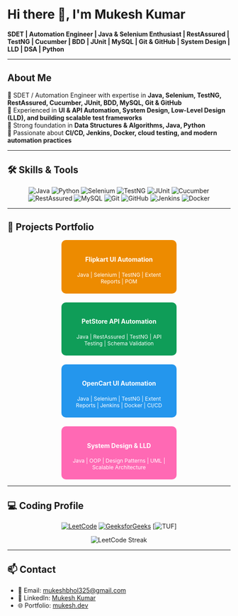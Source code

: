 # Hi there 👋, I'm Mukesh Kumar

**SDET | Automation Engineer | Java & Selenium Enthusiast | RestAssured | TestNG | Cucumber | BDD | JUnit | MySQL | Git & GitHub | System Design | LLD | DSA | Python**

---

## About Me
🔹 SDET / Automation Engineer with expertise in **Java, Selenium, TestNG, RestAssured, Cucumber, JUnit, BDD, MySQL, Git & GitHub**  
🔹 Experienced in **UI & API Automation, System Design, Low-Level Design (LLD), and building scalable test frameworks**  
🔹 Strong foundation in **Data Structures & Algorithms, Java, Python**  
🔹 Passionate about **CI/CD, Jenkins, Docker, cloud testing, and modern automation practices**

---

## 🛠️ Skills & Tools

<div align="center">

![Java](https://img.shields.io/badge/Java-ED8B00?style=for-the-badge&logo=java&logoColor=white)
![Python](https://img.shields.io/badge/Python-3776AB?style=for-the-badge&logo=python&logoColor=white)
![Selenium](https://img.shields.io/badge/Selenium-43B02A?style=for-the-badge&logo=Selenium&logoColor=white)
![TestNG](https://img.shields.io/badge/TestNG-008000?style=for-the-badge&logo=TestNG&logoColor=white)
![JUnit](https://img.shields.io/badge/JUnit-25A162?style=for-the-badge&logo=JUnit5&logoColor=white)
![Cucumber](https://img.shields.io/badge/Cucumber-39D96B?style=for-the-badge&logo=cucumber&logoColor=white)
![RestAssured](https://img.shields.io/badge/RestAssured-000000?style=for-the-badge&logo=RestAssured&logoColor=white)
![MySQL](https://img.shields.io/badge/MySQL-4479A1?style=for-the-badge&logo=mysql&logoColor=white)
![Git](https://img.shields.io/badge/Git-F05032?style=for-the-badge&logo=git&logoColor=white)
![GitHub](https://img.shields.io/badge/GitHub-181717?style=for-the-badge&logo=github&logoColor=white)
![Jenkins](https://img.shields.io/badge/Jenkins-D24939?style=for-the-badge&logo=Jenkins&logoColor=white)
![Docker](https://img.shields.io/badge/Docker-2496ED?style=for-the-badge&logo=Docker&logoColor=white)

</div>

---

## 🚀 Projects Portfolio

<div align="center" style="display: flex; flex-wrap: wrap; justify-content: center; gap: 20px;">

<!-- Flipkart UI Automation Card -->
<a href="https://github.com/mukeshbhol325/Flipkart-UI-Automation" target="_blank" style="text-decoration:none;">
  <div style="background:#ED8B00; padding:15px 20px; border-radius:10px; width:220px; text-align:center; color:white; transition: transform 0.2s;">
    <h4>Flipkart UI Automation</h4>
    <p style="font-size:12px; margin:5px 0;">
      Java | Selenium | TestNG | Extent Reports | POM
    </p>
  </div>
</a>

<!-- PetStore API Automation Card -->
<a href="https://github.com/mukeshbhol325/PetStoreAutomation" target="_blank" style="text-decoration:none;">
  <div style="background:#0F9D58; padding:15px 20px; border-radius:10px; width:220px; text-align:center; color:white; transition: transform 0.2s;">
    <h4>PetStore API Automation</h4>
    <p style="font-size:12px; margin:5px 0;">
      Java | RestAssured | TestNG | API Testing | Schema Validation
    </p>
  </div>
</a>

<!-- OpenCart UI Automation Card -->
<a href="https://github.com/mukeshbhol325/OpenCart-UI-Automation" target="_blank" style="text-decoration:none;">
  <div style="background:#2496ED; padding:15px 20px; border-radius:10px; width:220px; text-align:center; color:white; transition: transform 0.2s;">
    <h4>OpenCart UI Automation</h4>
    <p style="font-size:12px; margin:5px 0;">
      Java | Selenium | TestNG | Extent Reports | Jenkins | Docker | CI/CD
    </p>
  </div>
</a>

<!-- System Design & LLD Card -->
<a href="https://github.com/mukeshbhol325/LLD-Projects" target="_blank" style="text-decoration:none;">
  <div style="background:#FF69B4; padding:15px 20px; border-radius:10px; width:220px; text-align:center; color:white; transition: transform 0.2s;">
    <h4>System Design & LLD</h4>
    <p style="font-size:12px; margin:5px 0;">
      Java | OOP | Design Patterns | UML | Scalable Architecture
    </p>
  </div>
</a>

</div>

<style>
a div:hover {
  transform: translateY(-5px);
  box-shadow: 0 5px 15px rgba(0,0,0,0.3);
}
</style>

---

## 💻 Coding Profile

<div align="center">

[![LeetCode](https://img.shields.io/badge/LeetCode-500%2B%20Solved-FFA116?style=for-the-badge&logo=leetcode&logoColor=white)](https://leetcode.com/u/mukeshbhol325/)
[![GeeksforGeeks](https://img.shields.io/badge/GeeksforGeeks-300%2B%20Solved-0F9D58?style=for-the-badge&logo=geeksforgeeks&logoColor=white)](https://www.geeksforgeeks.org/user/mukeshbhol816gd/)
[![TUF](https://img.shields.io/badge/TUF-Profile-FF5733?style=for-the-badge&logo=github&logoColor=white)]

![LeetCode Streak](https://leetcard.jacoblin.cool/mukeshbhol325?theme=dark)

</div>

---

## 📫 Contact
- 📧 Email: mukeshbhol325@gmail.com  
- 🔗 LinkedIn: [Mukesh Kumar](https://www.linkedin.com/in/mukesh-kumar-bhol-4a8b601b7/)  
- 🌐 Portfolio: [mukesh.dev](https://mukesh.dev)
